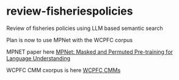 # review-fisheriespolicies
Review of fisheries policies using LLM based semantic search

Plan is now to use MPNet with the WCPFC corpus 

MPNET paper here [MPNet: Masked and Permuted Pre-training for Language Understanding](https://arxiv.org/abs/2004.09297)

WCPFC CMM cxorpus is here [WCPFC CMMs](https://cmm.wcpfc.int/)
